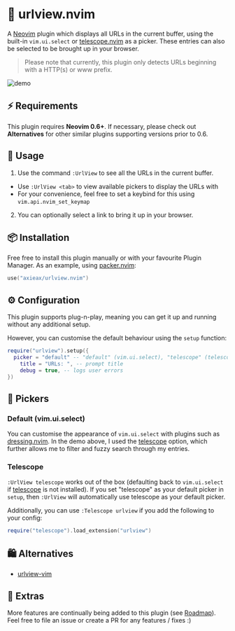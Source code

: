# 🔎 urlview.nvim

A [Neovim](https://neovim.io) plugin which displays all URLs in the current buffer, using the built-in `vim.ui.select` or [telescope.nvim](https://github.com/nvim-telescope/telescope.nvim) as a picker. These entries can also be selected to be brought up in your browser.

> Please note that currently, this plugin only detects URLs beginning with a HTTP(s) or www prefix.

![demo](https://user-images.githubusercontent.com/62098008/151710090-04639777-ce5e-49f2-a0ea-777a3c48168f.png)

## ⚡ Requirements

This plugin requires **Neovim 0.6+**. If necessary, please check out **Alternatives** for other similar plugins supporting versions prior to 0.6.

## 🚀 Usage

1. Use the command `:UrlView` to see all the URLs in the current buffer.

- Use `:UrlView <tab>` to view available pickers to display the URLs with
- For your convenience, feel free to set a keybind for this using `vim.api.nvim_set_keymap`

2. You can optionally select a link to bring it up in your browser.

## 📦 Installation

Free free to install this plugin manually or with your favourite Plugin Manager. As an example, using [packer.nvim](https://github.com/wbthomason/packer.nvim):

```lua
use("axieax/urlview.nvim")
```

## ⚙️ Configuration

This plugin supports plug-n-play, meaning you can get it up and running without any additional setup.

However, you can customise the default behaviour using the `setup` function:

```lua
require("urlview").setup({
  picker = "default" -- "default" (vim.ui.select), "telescope" (telescope.nvim)
	title = "URLs: ", -- prompt title
	debug = true, -- logs user errors
})
```

## 🎨 Pickers

### Default (vim.ui.select)

You can customise the appearance of `vim.ui.select` with plugins such as [dressing.nvim](https://github.com/stevearc/dressing.nvim). In the demo above, I used the [telescope](https://github.com/nvim-telescope/telescope.nvim) option, which further allows me to filter and fuzzy search through my entries.

### Telescope

`:UrlView telescope` works out of the box (defaulting back to `vim.ui.select` if [telescope](https://github.com/nvim-telescope/telescope.nvim) is not installed). If you set "telescope" as your default picker in `setup`, then `:UrlView` will automatically use telescope as your default picker.

Additionally, you can use `:Telescope urlview` if you add the following to your config:

```lua
require("telescope").load_extension("urlview")
```

## 🛍️ Alternatives

- [urlview-vim](https://github.com/strboul/urlview.vim)

## 🚧 Extras

More features are continually being added to this plugin (see [Roadmap](https://github.com/axieax/urlview.nvim/issues/3)). Feel free to file an issue or create a PR for any features / fixes :)
